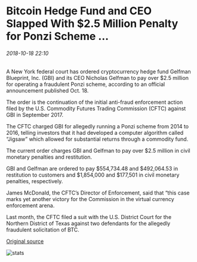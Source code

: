 # Bitcoin Hedge Fund and CEO Slapped With $2.5 Million Penalty for Ponzi Scheme ...

###### 2018-10-18 22:10

A New York federal court has ordered cryptocurrency hedge fund Gelfman Blueprint, Inc. (GBI) and its CEO Nicholas Gelfman to pay over $2.5 million for operating a fraudulent Ponzi scheme, according to an official announcement published Oct. 18.

The order is the continuation of the initial anti-fraud enforcement action filed by the U.S. Commodity Futures Trading Commission (CFTC) against GBI in September 2017.

The CFTC charged GBI for allegedly running a Ponzi scheme from 2014 to 2016, telling investors that it had developed a computer algorithm called “Jigsaw” which allowed for substantial returns through a commodity fund.

The current order charges GBI and Gelfman to pay over $2.5 million in civil monetary penalties and restitution.

GBI and Gelfman are ordered to pay $554,734.48 and $492,064.53 in restitution to customers and $1,854,000 and $177,501 in civil monetary penalties, respectively.

James McDonald, the CFTC’s Director of Enforcement, said that “this case marks yet another victory for the Commission in the virtual currency enforcement arena.

Last month, the CFTC filed a suit with the U.S. District Court for the Northern District of Texas against two defendants for the allegedly fraudulent solicitation of BTC.

[Original source](https://cointelegraph.com/news/bitcoin-hedge-fund-and-ceo-slapped-with-25-million-penalty-for-ponzi-scheme)

![stats](https://c.statcounter.com/11760860/0/a89fa40b/1/ "stats")